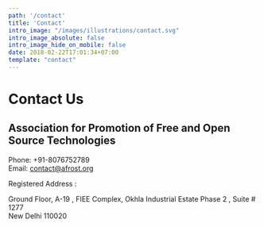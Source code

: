 ```yaml
---
path: '/contact'
title: 'Contact'
intro_image: "/images/illustrations/contact.svg"
intro_image_absolute: false
intro_image_hide_on_mobile: false
date: 2018-02-22T17:01:34+07:00
template: "contact"
---
```


# Contact Us
## Association for Promotion of Free and Open Source Technologies 

Phone: +91-8076752789<br>
Email: contact@afrost.org

Registered Address :

Ground Floor, A-19 , FIEE Complex,
Okhla Industrial Estate Phase 2 ,
Suite # 1277 <br>
New Delhi 110020

